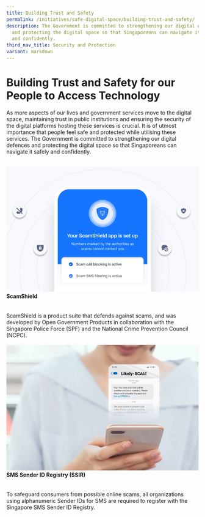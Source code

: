 ```yaml
---
title: Building Trust and Safety
permalink: /initiatives/safe-digital-space/building-trust-and-safety/
description: The Government is committed to strengthening our digital defences
  and protecting the digital space so that Singaporeans can navigate it safely
  and confidently.
third_nav_title: Security and Protection
variant: markdown
---
```

# Building Trust and Safety for our People to Access Technology

As more aspects of our lives and government services move to the digital space, maintaining trust in public institutions and ensuring the security of the digital platforms hosting these services is crucial. It is of utmost importance that people feel safe and protected while utilising these services. The Government is committed to strengthening our digital defences and protecting the digital space so that Singaporeans can navigate it safely and confidently.

<br>

<div class="row">

<div class="col"> 
<a href="/initiatives/scamshield"><img src="/images/initiatives/scamshield_banner.jpg" alt="ScamShield"></a><br>
     <div class="header"><b>ScamShield</b></div><br>
    <div class="para"><br>ScamShield is a product suite that defends against scams, and was developed by Open Government Products in collaboration with the Singapore Police Force (SPF) and the National Crime Prevention Council (NCPC).
</div>
<br>
</div>

<div class="col"> 
<a href="/initiatives/ssir"><img src="/images/initiatives/overview-pages/ssir-overview.jpg" alt="SMS Sender ID Registry (SSIR)"></a><br>
    <div class="header"><b>SMS Sender ID Registry (SSIR)</b></div><br>
    <div class="para"><br>To safeguard consumers from possible online scams, all organizations using alphanumeric Sender IDs for SMS are required to register with the Singapore SMS Sender ID Registry.
</div>
<br></div>

<div class="col"> 
</div>
	
</div>